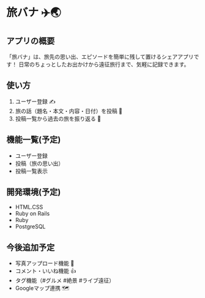# 旅バナ ✈️🌏

## アプリの概要
「旅バナ」は、旅先の思い出、エピソードを簡単に残して置けるシェアアプリです！
日常のちょっとしたお出かけから遠征旅行まで、気軽に記録できます。  

## 使い方
1. ユーザー登録 ✍️
2. 旅の話（題名・本文・内容・日付）を投稿 📝
3. 投稿一覧から過去の旅を振り返る 📖

## 機能一覧(予定)
- ユーザー登録
- 投稿（旅の思い出）
- 投稿一覧表示

## 開発環境(予定)
- HTML.CSS
- Ruby on Rails
- Ruby
- PostgreSQL

## 今後追加予定
- 写真アップロード機能 📸
- コメント・いいね機能 👍
- タグ機能（#グルメ #絶景 #ライブ遠征）
- Googleマップ連携 🗺
